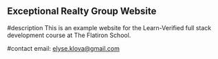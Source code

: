 Exceptional Realty Group Website
---

#description
This is an example website for the Learn-Verified full stack development course at The Flatiron School.

#contact
email: elyse.klova@gmail.com
